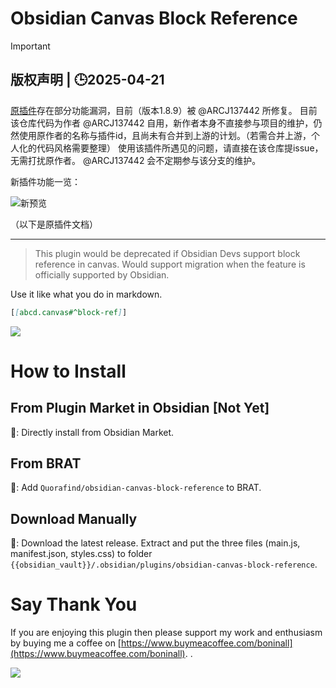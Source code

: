 # Obsidian Canvas Block Reference

> [!IMPORTANT]
>
> ## 版权声明 | 🕒2025-04-21
>
> [原插件](https://github.com/Quorafind/Obsidian-Canvas-Block-Reference)存在部分功能漏洞，目前（版本1.8.9）被 @ARCJ137442 所修复。
> 目前该仓库代码为作者 @ARCJ137442 自用，新作者本身不直接参与项目的维护，仍然使用原作者的名称与插件id，且尚未有合并到上游的计划。（若需合并上游，个人化的代码风格需要整理）
> 使用该插件所遇见的问题，请直接在该仓库提issue，无需打扰原作者。 @ARCJ137442 会不定期参与该分支的维护。

新插件功能一览：

![新预览](https://raw.githubusercontent.com/ARCJ137442/obsidian-canvas-block-reference/master/CanvasBlockReference-preview-new.gif)

（以下是原插件文档）

---

> This plugin would be deprecated if Obsidian Devs support block reference in canvas.
> Would support migration when the feature is officially supported by Obsidian.

Use it like what you do in markdown.

```markdown
[[abcd.canvas#^block-ref]]
```

![](https://raw.githubusercontent.com/Quorafind/obsidian-canvas-block-reference/master/CanvasBlockReference.gif)

# How to Install

## From Plugin Market in Obsidian [Not Yet]

💜: Directly install from Obsidian Market.

## From BRAT

🚗: Add `Quorafind/obsidian-canvas-block-reference` to BRAT.

## Download Manually

🚚: Download the latest release. Extract and put the three files (main.js, manifest.json, styles.css) to
folder `{{obsidian_vault}}/.obsidian/plugins/obsidian-canvas-block-reference`.

# Say Thank You

If you are enjoying this plugin then please support my work and enthusiasm by buying me a coffee
on [https://www.buymeacoffee.com/boninall](https://www.buymeacoffee.com/boninall).
.

<a href="https://www.buymeacoffee.com/boninall"><img src="https://img.buymeacoffee.com/button-api/?text=Buy me a coffee&emoji=&slug=boninall&button_colour=6495ED&font_colour=ffffff&font_family=Lato&outline_colour=000000&coffee_colour=FFDD00"></a>
